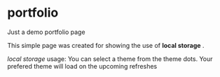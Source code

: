 # portfolio
Just a demo portfolio page

This simple page was created for showing the use of **local storage** .

*local storage* usage:
    You can select a theme from the theme dots.
    Your prefered theme will load on the upcoming refreshes

